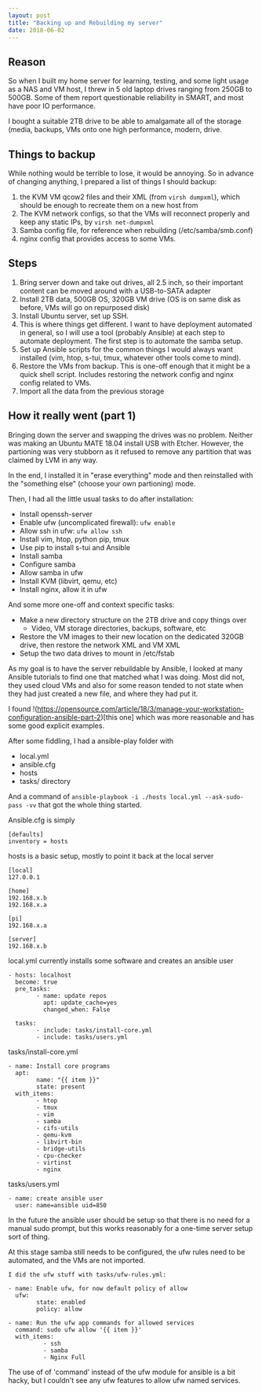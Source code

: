 ```yaml
---
layout: post
title: "Backing up and Rebuilding my server"
date: 2018-06-02
---
```

## Reason
So when I built my home server for learning, testing, and some light usage as a NAS and VM host, I threw in 5 old laptop drives ranging from 250GB to 500GB. Some of them report questionable reliability in SMART, and most have poor IO performance.

I bought a suitable 2TB drive to be able to amalgamate all of the storage (media, backups, VMs onto one high performance, modern, drive.

## Things to backup
While nothing would be terrible to lose, it would be annoying. So in advance of changing anything, I prepared a list of things I should backup:
1. the KVM VM qcow2 files and their XML (from `virsh dumpxml`), which should be enough to recreate them on a new host from
2. The KVM network configs, so that the VMs will reconnect properly and keep any static IPs, by `virsh net-dumpxml`
3. Samba config file, for reference when rebuilding (/etc/samba/smb.conf)
4. nginx config that provides access to some VMs.

## Steps
1. Bring server down and take out drives, all 2.5 inch, so their important content can be moved around with a USB-to-SATA adapter
2. Install 2TB data, 500GB OS, 320GB VM drive (OS is on same disk as before, VMs will go on repurposed disk)
3. Install Ubuntu server, set up SSH.
4. This is where things get different. I want to have deployment automated in general, so I will use a tool (probably Ansible) at each step to automate deployment. The first step is to automate the samba setup.
5. Set up Ansible scripts for the common things I would always want installed (vim, htop, s-tui, tmux, whatever other tools come to mind).
6. Restore the VMs from backup. This is one-off enough that it might be a quick shell script. Includes restoring the network config and nginx config related to VMs.
7. Import all the data from the previous storage

## How it really went (part 1)
Bringing down the server and swapping the drives was no problem. Neither was making an Ubuntu MATE 18.04 install USB with Etcher. However, the partioning was very stubborn as it refused to remove any partition that was claimed by LVM in any way.

In the end, I installed it in "erase everything" mode and then reinstalled with the "something else" (choose your own partioning) mode.

Then, I had all the little usual tasks to do after installation:
- Install openssh-server
- Enable ufw (uncomplicated firewall): `ufw enable`
- Allow ssh in ufw: `ufw allow ssh`
- Install vim, htop, python pip, tmux
- Use pip to install s-tui and Ansible
- Install samba
- Configure samba
- Allow samba in ufw
- Install KVM (libvirt, qemu, etc)
- Install nginx, allow it in ufw


And some more one-off and context specific tasks:
- Make a new directory structure on the 2TB drive and copy things over
    - Video, VM storage directories, backups, software, etc
- Restore the VM images to their new location on the dedicated 320GB drive, then restore the network XML and VM XML
- Setup the two data drives to mount in /etc/fstab

As my goal is to have the server rebuildable by Ansible, I looked at many Ansible tutorials to find one that matched what I was doing. Most did not, they used cloud VMs and also for some reason tended to not state when they had just created a new file, and where they had put it. 

I found !(https://opensource.com/article/18/3/manage-your-workstation-configuration-ansible-part-2)[this one] which was more reasonable and has some good explicit examples.

After some fiddling, I had a ansible-play folder with
- local.yml
- ansible.cfg
- hosts
- tasks/ directory

And a command of `ansible-playbook -i ./hosts local.yml --ask-sudo-pass -vv` that got the whole thing started.

Ansible.cfg is simply

    [defaults]
    inventory = hosts

hosts is a basic setup, mostly to point it back at the local server

    [local]
    127.0.0.1

    [home]
    192.168.x.b
    192.168.x.a

    [pi]
    192.168.x.a

    [server]
    192.168.x.b

local.yml currently installs some software and creates an ansible user

    - hosts: localhost
      become: true
      pre_tasks:
            - name: update repos
              apt: update_cache=yes
              changed_when: False

      tasks:
            - include: tasks/install-core.yml
            - include: tasks/users.yml

tasks/install-core.yml

    - name: Install core programs
      apt: 
            name: "{{ item }}" 
            state: present
      with_items:
            - htop
            - tmux
            - vim
            - samba
            - cifs-utils
            - qemu-kvm
            - libvirt-bin
            - bridge-utils
            - cpu-checker
            - virtinst
            - nginx

tasks/users.yml

    - name: create ansible user
      user: name=ansible uid=850



In the future the ansible user should be setup so that there is no need for a manual sudo prompt, but this works reasonably for a one-time server setup sort of thing.

At this stage samba still needs to be configured, the ufw rules need to be automated, and the VMs are not imported.

    I did the ufw stuff with tasks/ufw-rules.yml:

    - name: Enable ufw, for now default policy of allow
      ufw:
            state: enabled
            policy: allow

    - name: Run the ufw app commands for allowed services
      command: sudo ufw allow '{{ item }}'
      with_items:
              - ssh
              - samba
              - Nginx Full

The use of of 'command' instead of the ufw module for ansible is a bit hacky, but I couldn't see any ufw features to allow ufw named services.              
